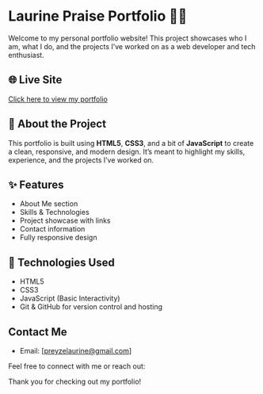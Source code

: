 # Laurine Praise Portfolio 👩‍💻

Welcome to my personal portfolio website! This project showcases who I am, what I do, and the projects I’ve worked on as a web developer and tech enthusiast.

## 🌐 Live Site
[Click here to view my portfolio](https://praize-laurine.github.io/portfolio_website/)

## 📌 About the Project

This portfolio is built using **HTML5**, **CSS3**, and a bit of **JavaScript** to create a clean, responsive, and modern design. It’s meant to highlight my skills, experience, and the projects I’ve worked on.

## ✨ Features

- About Me section
- Skills & Technologies
- Project showcase with links
- Contact information
- Fully responsive design

## 🚀 Technologies Used

- HTML5
- CSS3
- JavaScript (Basic Interactivity)
- Git & GitHub for version control and hosting


## Contact Me

- Email: [preyzelaurine@gmail.com]


Feel free to connect with me or reach out:

Thank you for checking out my portfolio!


